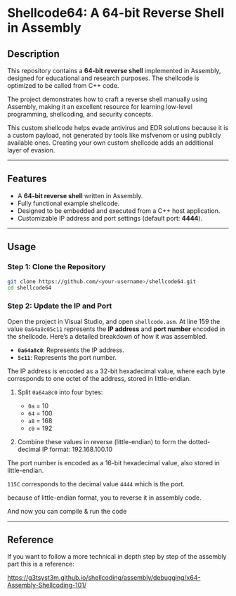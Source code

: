# Shellcode64: A 64-bit Reverse Shell in Assembly

## Description
This repository contains a **64-bit reverse shell** implemented in Assembly, designed for educational and research purposes. The shellcode is optimized to be called from C++ code. 

The project demonstrates how to craft a reverse shell manually using Assembly, making it an excellent resource for learning low-level programming, shellcoding, and security concepts.

This custom shellcode helps evade antivirus and EDR solutions because it is a custom payload, not generated by tools like msfvenom or using publicly available ones. Creating your own custom shellcode adds an additional layer of evasion.

---

## Features
- A **64-bit reverse shell** written in Assembly.
- Fully functional example shellcode.
- Designed to be embedded and executed from a C++ host application.
- Customizable IP address and port settings (default port: **4444**).
---

## Usage

### Step 1: Clone the Repository
```bash
git clone https://github.com/<your-username>/shellcode64.git
cd shellcode64
```

### Step 2: Update the IP and Port
Open the project in Visual Studio, and open `shellcode.asm`.
At line 159 the value `0a64a8c05c11` represents the **IP address** and **port number** encoded in the shellcode. Here’s a detailed breakdown of how it was assembled.

- **`0a64a8c0`**: Represents the IP address.
- **`5c11`**: Represents the port number.

The IP address is encoded as a 32-bit hexadecimal value, where each byte corresponds to one octet of the address, stored in little-endian.

1. Split `0a64a8c0` into four bytes:
   - `0a` = 10  
   - `64` = 100  
   - `a8` = 168  
   - `c0` = 192  

2. Combine these values in reverse (little-endian) to form the dotted-decimal IP format:
192.168.100.10

The port number is encoded as a 16-bit hexadecimal value, also stored in little-endian.

`115C` corresponds to the decimal value `4444` which is the port.

because of little-endian format, you to reverse it in assembly code.

And now you can compile & run the code 

---

## Reference

If you want to follow a more technical in depth step by step of the assembly part this is a reference:

https://g3tsyst3m.github.io/shellcoding/assembly/debugging/x64-Assembly-Shellcoding-101/
